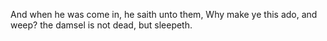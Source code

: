 And when he was come in, he saith unto them, Why make ye this ado, and weep? the damsel is not dead, but sleepeth.
